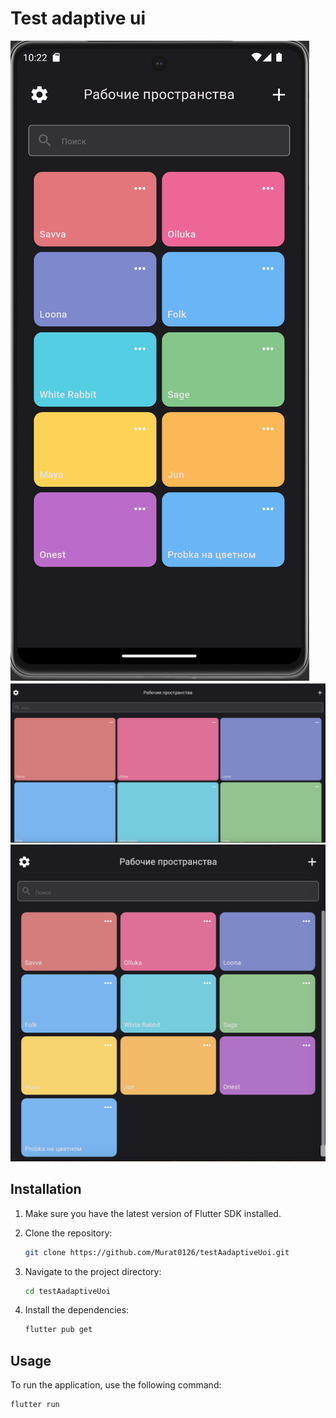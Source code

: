 # Test adaptive ui

![Alt text](screens/home-screen.png "Mobile version")
![Alt text](screens/home-screen-web.png "Mobile version")
![Alt text](screens/screen-tablet.png "Mobile version")

## Installation

1. Make sure you have the latest version of Flutter SDK installed.
2. Clone the repository:

    ```sh
    git clone https://github.com/Murat0126/testAadaptiveUoi.git
    ```

3. Navigate to the project directory:

    ```sh
    cd testAadaptiveUoi
    ```

4. Install the dependencies:

    ```sh
    flutter pub get
    ```

## Usage

To run the application, use the following command:

```sh
flutter run
```


